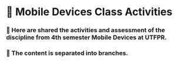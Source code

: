 # 📱 Mobile Devices Class Activities 

### 📌 Here are shared the activities and assessment of the discipline from 4th semester Mobile Devices at UTFPR.

### 🌿 The content is separated into branches. 